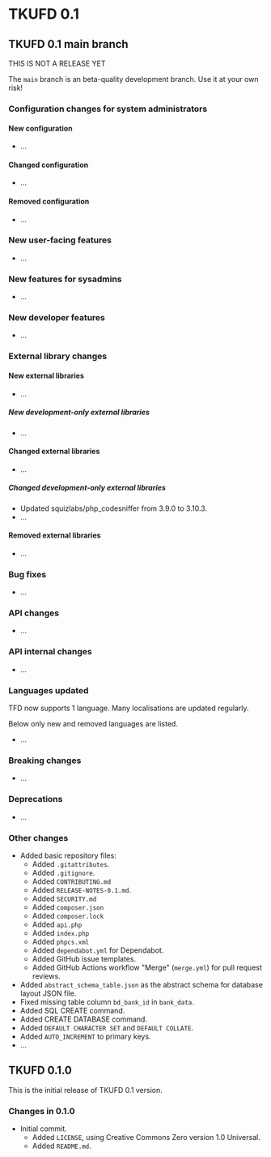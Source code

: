 # TKUFD 0.1

## TKUFD 0.1 main branch

THIS IS NOT A RELEASE YET

The `main` branch is an beta-quality development branch. Use it at your own
risk!

### Configuration changes for system administrators

#### New configuration

* …

#### Changed configuration

* …

#### Removed configuration

* …

### New user-facing features

* …

### New features for sysadmins

* …

### New developer features

* …

### External library changes

#### New external libraries

* …

##### New development-only external libraries

* …

#### Changed external libraries

* …

##### Changed development-only external libraries

* Updated squizlabs/php_codesniffer from 3.9.0 to 3.10.3.
* …

#### Removed external libraries

* …

### Bug fixes

* …

### API changes

* …

### API internal changes

* …

### Languages updated

TFD now supports 1 language. Many localisations are updated regularly.

Below only new and removed languages are listed.

* …

### Breaking changes

* …

### Deprecations

* …

### Other changes

* Added basic repository files:
  * Added `.gitattributes`.
  * Added `.gitignore`.
  * Added `CONTRIBUTING.md`
  * Added `RELEASE-NOTES-0.1.md`.
  * Added `SECURITY.md`
  * Added `composer.json`
  * Added `composer.lock`
  * Added `api.php`
  * Added `index.php`
  * Added `phpcs.xml`
  * Added `dependabot.yml` for Dependabot.
  * Added GitHub issue templates.
  * Added GitHub Actions workflow "Merge" (`merge.yml`) for pull request
    reviews.
* Added `abstract_schema_table.json` as the abstract schema for database layout
  JSON file.
* Fixed missing table column `bd_bank_id` in `bank_data`.
* Added SQL CREATE command.
* Added CREATE DATABASE command.
* Added `DEFAULT CHARACTER SET` and `DEFAULT COLLATE`.
* Added `AUTO_INCREMENT` to primary keys.
* …

## TKUFD 0.1.0

This is the initial release of TKUFD 0.1 version.

### Changes in 0.1.0

* Initial commit.
  * Added `LICENSE`, using Creative Commons Zero version 1.0 Universal.
  * Added `README.md`.
